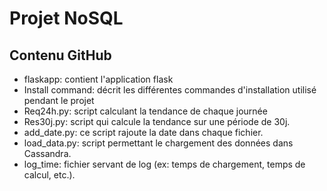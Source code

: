 # Projet NoSQL

## Contenu GitHub
* flaskapp: contient l'application flask
* Install command: décrit les différentes commandes d'installation utilisé pendant le projet
* Req24h.py: script calculant la tendance de chaque journée
* Res30j.py: script qui calcule la tendance sur une période de 30j.
* add_date.py: ce script rajoute la date dans chaque fichier.
* load_data.py: script permettant le chargement des données dans Cassandra.
* log_time: fichier servant de log (ex: temps de chargement, temps de calcul, etc.). 